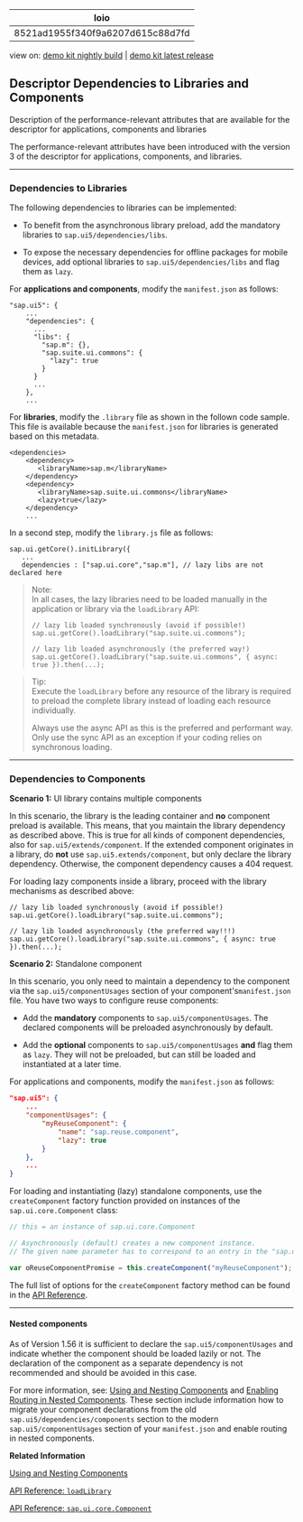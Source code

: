 <!-- loio8521ad1955f340f9a6207d615c88d7fd -->

| loio |
| -----|
| 8521ad1955f340f9a6207d615c88d7fd |

<div id="loio">

view on: [demo kit nightly build](https://openui5nightly.hana.ondemand.com/#/topic/8521ad1955f340f9a6207d615c88d7fd) | [demo kit latest release](https://openui5.hana.ondemand.com/#/topic/8521ad1955f340f9a6207d615c88d7fd)</div>

## Descriptor Dependencies to Libraries and Components

Description of the performance-relevant attributes that are available for the descriptor for applications, components and libraries

The performance-relevant attributes have been introduced with the version 3 of the descriptor for applications, components, and libraries.

***

### Dependencies to Libraries

The following dependencies to libraries can be implemented:

-   To benefit from the asynchronous library preload, add the mandatory libraries to `sap.ui5/dependencies/libs`.

-   To expose the necessary dependencies for offline packages for mobile devices, add optional libraries to `sap.ui5/dependencies/libs` and flag them as `lazy`.


For **applications and components**, modify the `manifest.json` as follows:

```
"sap.ui5": {
    ...
    "dependencies": {
      ...
      "libs": {
        "sap.m": {},
        "sap.suite.ui.commons": {
          "lazy": true
        }
      }
      ...
    },
    ...

```

For **libraries**, modify the `.library` file as shown in the follown code sample. This file is available because the `manifest.json` for libraries is generated based on this metadata.

```
<dependencies>
    <dependency>
       <libraryName>sap.m</libraryName>
    </dependency>
    <dependency>
       <libraryName>sap.suite.ui.commons</libraryName>
       <lazy>true</lazy>
    </dependency>
    ...
```

In a second step, modify the `library.js` file as follows:

```
sap.ui.getCore().initLibrary({
   ...
   dependencies : ["sap.ui.core","sap.m"], // lazy libs are not declared here
```

> Note:  
> In all cases, the lazy libraries need to be loaded manually in the application or library via the `loadLibrary` API:
> 
> ```
> // lazy lib loaded synchronously (avoid if possible!)
> sap.ui.getCore().loadLibrary("sap.suite.ui.commons");
> 
> // lazy lib loaded asynchronously (the preferred way!)
> sap.ui.getCore().loadLibrary("sap.suite.ui.commons", { async: true }).then(...);
> ```

> Tip:  
> Execute the `loadLibrary` before any resource of the library is required to preload the complete library instead of loading each resource individually.
> 
> Always use the async API as this is the preferred and performant way. Only use the sync API as an exception if your coding relies on synchronous loading.

***

<a name="loio8521ad1955f340f9a6207d615c88d7fd__section_qkj_sdf_3mb"/>

### Dependencies to Components

**Scenario 1:** UI library contains multiple components

In this scenario, the library is the leading container and **no** component preload is available. This means, that you maintain the library dependency as described above. This is true for all kinds of component dependencies, also for `sap.ui5/extends/component`. If the extended component originates in a library, do **not** use `sap.ui5.extends/component`, but only declare the library dependency. Otherwise, the component dependency causes a 404 request.

For loading lazy components inside a library, proceed with the library mechanisms as described above:

```
// lazy lib loaded synchronously (avoid if possible!)
sap.ui.getCore().loadLibrary("sap.suite.ui.commons");

// lazy lib loaded asynchronously (the preferred way!!!)
sap.ui.getCore().loadLibrary("sap.suite.ui.commons", { async: true }).then(...);
```

**Scenario 2:** Standalone component

In this scenario, you only need to maintain a dependency to the component via the `sap.ui5/componentUsages` section of your component's`manifest.json` file. You have two ways to configure reuse components:

-   Add the **mandatory** components to `sap.ui5/componentUsages`. The declared components will be preloaded asynchronously by default.

-   Add the **optional** components to `sap.ui5/componentUsages` **and** flag them as `lazy`. They will not be preloaded, but can still be loaded and instantiated at a later time.


For applications and components, modify the `manifest.json` as follows:

``` json
"sap.ui5": {
	...
	"componentUsages": {
		"myReuseComponent": {
			"name": "sap.reuse.component",
			"lazy": true
		}
	},
	...
}
```

For loading and instantiating \(lazy\) standalone components, use the `createComponent` factory function provided on instances of the `sap.ui.core.Component` class:

``` js
// this = an instance of sap.ui.core.Component

// Asynchronously (default) creates a new component instance.
// The given name parameter has to correspond to an entry in the "sap.ui5/componentUsages" section of the manifest.json.

var oReuseComponentPromise = this.createComponent("myReuseComponent");


```

The full list of options for the `createComponent` factory method can be found in the [API Reference](https://openui5.hana.ondemand.com/#/api/sap.ui.core.Component%23methods/createComponent). 

***

#### Nested components

As of Version 1.56 it is sufficient to declare the `sap.ui5/componentUsages` and indicate whether the component should be loaded lazily or not. The declaration of the component as a separate dependency is not recommended and should be avoided in this case.

For more information, see: [Using and Nesting Components](Using_and_Nesting_Components_346599f.md) and [Enabling Routing in Nested Components](Enabling_Routing_in_Nested_Components_fb19f50.md). These section include information how to migrate your component declarations from the old `sap.ui5/dependencies/components` section to the modern `sap.ui5/componentUsages` section of your `manifest.json` and enable routing in nested components.

**Related Information**  


[Using and Nesting Components](Using_and_Nesting_Components_346599f.md)

[API Reference: `loadLibrary`](https://openui5.hana.ondemand.com/#/api/sap.ui.core.Core%23methods/loadLibrary)

[API Reference: `sap.ui.core.Component`](https://openui5.hana.ondemand.com/#/api/sap.ui.core.Component)

